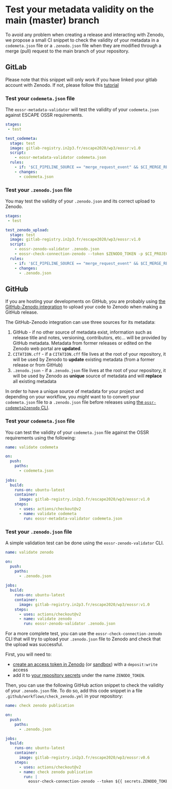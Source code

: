 # Test your metadata validity on the main (master) branch

To avoid any problem when creating a release and interacting with
Zenodo, we propose a small CI snippet to check the validity of your metadata
in a `codemeta.json` file or a `.zenodo.json` file when they are modified
through a merge (pull) request to the main branch of your repository.

## GitLab

Please note that this snippet will only work if you have linked your
gitlab account with Zenodo. If not, please follow this [tutorial](
https://escape2020.pages.in2p3.fr/wp3/eossr/gitlab_to_zenodo.html#link-your-gitlab-project-with-zenodo
)

### Test your `codemeta.json` file

The `eossr-metadata-validator` will test the validity of your `codemeta.json` against ESCAPE OSSR requirements.

```yaml
stages:
 - test

test_codemeta:
  stage: test
  image: gitlab-registry.in2p3.fr/escape2020/wp3/eossr:v1.0
  script:
    - eossr-metadata-validator codemeta.json
  rules:
    - if: '$CI_PIPELINE_SOURCE == "merge_request_event" && $CI_MERGE_REQUEST_TARGET_BRANCH_NAME == $CI_DEFAULT_BRANCH'
    - changes:
      - codemeta.json
```

### Test your `.zenodo.json` file

You may test the validity of your `.zenodo.json` and its correct upload to Zenodo.

```yaml
stages:
 - test

test_zenodo_upload:
  stage: test
  image: gitlab-registry.in2p3.fr/escape2020/wp3/eossr:v1.0
  script:
    - eossr-zenodo-validator .zenodo.json
    - eossr-check-connection-zenodo --token $ZENODO_TOKEN -p $CI_PROJECT_DIR
  rules:
    - if: '$CI_PIPELINE_SOURCE == "merge_request_event" && $CI_MERGE_REQUEST_TARGET_BRANCH_NAME == $CI_DEFAULT_BRANCH'
    - changes:
      - .zenodo.json
```

## GitHub

If you are hosting your developments on GitHub, you are probably using [the GitHub-Zenodo integration](https://docs.github.com/en/repositories/archiving-a-github-repository/referencing-and-citing-content) to upload your code to Zenodo when making a GitHub release.

The GitHub-Zenodo integration can use three sources for its metadata:
1. GitHub - if no other source of metadata exist, information such as release title and notes, versioning, contributors, etc... will be provided by GitHub metadata. Metadata from former releases or edited on the Zenodo web portal are **updated**.
2. `CITATION.cff` - if a `CITATION.cff` file lives at the root of your repository, it will be used by Zenodo to **update** existing metadata (from a former release or from GitHub)
3. `.zenodo.json` - if a `.zenodo.json` file lives at the root of your repository, it will be used by Zenodo as **unique** source of metadata and will **replace** all existing metadata

In order to have a unique source of metadata for your project and depending on your workflow, you _might_ want to to convert your `codemeta.json` file to a `.zenodo.json` file before releases using [the `ossr-codemeta2zenodo` CLI](../docstring_sources/eossr_cli/eossr-codemeta2zenodo).

### Test your `codemeta.json` file

You can test the validity of your `codemeta.json` file against the OSSR requirements using the following:

```yaml
name: validate codemeta

on:
  push:
    paths:
      - codemeta.json
  
jobs:
  build:
    runs-on: ubuntu-latest
    container:
      image: gitlab-registry.in2p3.fr/escape2020/wp3/eossr:v1.0
    steps:
      - uses: actions/checkout@v2
      - name: validate codemeta
        run: eossr-metadata-validator codemeta.json
```


### Test your `.zenodo.json` file

A simple validation test can be done using the `eossr-zenodo-validator` CLI.

```yaml
name: validate zenodo

on:
  push:
    paths:
      - .zenodo.json
  
jobs:
  build:
    runs-on: ubuntu-latest
    container:
      image: gitlab-registry.in2p3.fr/escape2020/wp3/eossr:v1.0
    steps:
      - uses: actions/checkout@v2
      - name: validate zenodo
        run: eossr-zenodo-validator .zenodo.json
```

For a more complete test, you can use the `eossr-check-connection-zenodo` CLI
that will try to upload your `.zenodo.json` file to Zenodo and check that the upload was successful.


First, you will need to:
- [create an access token in Zenodo](https://zenodo.org/account/settings/applications/tokens/new/)
(or [sandbox](https://sandbox.zenodo.org/account/settings/applications/tokens/new/)) with a `deposit:write` access
- add it to [your repository secrets](https://docs.github.com/en/actions/security-guides/encrypted-secrets)
under the name `ZENODO_TOKEN`.

Then, you can use the following GitHub action snippet to check the validity of your `.zenodo.json` file.
To do so, add this code snippet in a file `.github/workflows/check_zenodo.yml` in your repository:

```yaml
name: check zenodo publication

on:
  push:
    paths:
      - .zenodo.json

jobs:
  build:
    runs-on: ubuntu-latest
    container:
      image: gitlab-registry.in2p3.fr/escape2020/wp3/eossr:v0.6
    steps:
      - uses: actions/checkout@v2
      - name: check zenodo publication
        run: |
          eossr-check-connection-zenodo --token ${{ secrets.ZENODO_TOKEN }} -p .
```

